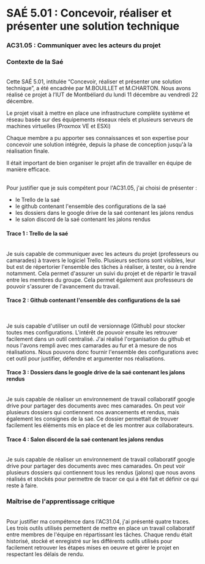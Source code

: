 # SAÉ 5.01 : Concevoir, réaliser et présenter une solution technique
### AC31.05 : Communiquer avec les acteurs du projet
### Contexte de la Saé
<br/>
Cette SAÉ 5.01, intitulée “Concevoir, réaliser et présenter une solution technique”, a été encadrée par M.BOUILLET et M.CHARTON. Nous avons réalisé ce projet à l’IUT de Montbéliard du lundi 11 décembre au vendredi 22 décembre.

Le projet visait à mettre en place une infrastructure complète système et réseau basée sur des équipements réseaux réels et plusieurs serveurs de machines virtuelles (Proxmox VE et ESXi)

Chaque membre a pu apporter ses connaissances et son expertise pour concevoir une solution intégrée, depuis la phase de conception jusqu'à la réalisation finale.

Il était important de bien organiser le projet afin de travailler en équipe de manière efficace.


<br/>Pour justifier que je suis compétent pour l'AC31.05, j'ai choisi de présenter :
- le Trello de la saé
- le github contenant l'ensemble des configurations de la saé
- les dossiers dans le google drive de la saé contenant les jalons rendus
- le salon discord de la saé contenant les jalons rendus

#### Trace 1 : Trello de la saé
<br/>
Je suis capable de communiquer avec les acteurs du projet (professeurs ou camarades) à travers le logiciel Trello.
Plusieurs sections sont visibles, leur but est de répertorier l'ensemble des tâches à réaliser, à tester, ou à rendre notamment.
Cela permet d'assurer un suivi du projet et de répartir le travail entre les membres du groupe.
Cela permet également aux professeurs de pouvoir s'assurer de l'avancement du travail.
<br/>

#### Trace 2 : Github contenant l'ensemble des configurations de la saé
<br/>
 
Je suis capable d'utiliser un outil de versionnage (Github) pour stocker toutes mes configurations. L'intérêt de pouvoir ensuite les retrouver facilement dans un outil centralisé.
J'ai réalisé l'organisation du github et nous l'avons rempli avec mes camarades au fur et à mesure de nos réalisations.
Nous pouvons donc fournir l'ensemble des configurations avec cet outil pour justifier, défendre et argumenter nos réalisations.
<br/>

#### Trace 3 : Dossiers dans le google drive de la saé contenant les jalons rendus
<br/>
Je suis capable de réaliser un environnement de travail collaboratif google drive pour partager des documents avec mes camarades.
On peut voir plusieurs dossiers qui contiennent nos avancements et rendus, mais également les consignes de la saé.
Ce dossier permettait de trouver facilement les éléments mis en place et de les montrer aux collaborateurs.
<br/>

#### Trace 4 : Salon discord de la saé contenant les jalons rendus
<br/>
Je suis capable de réaliser un environnement de travail collaboratif google drive pour partager des documents avec mes camarades.
On peut voir plusieurs dossiers qui contiennent tous les rendus (jalons) que nous avons réalisés et stockés pour permettre de tracer ce qui a été fait et définir ce qui reste à faire.
<br/>

### Maîtrise de l'apprentissage critique
<br/>
Pour justifier ma compétence dans l'AC31.04, j'ai présenté quatre traces. 
Les trois outils utilisés permettent de mettre en place un travail collaboratif entre membres de l'équipe en répartissant les tâches.
Chaque rendu était historisé, stocké et enregistré sur les différents outils utilisés pour facilement retrouver les étapes mises en oeuvre et gérer le projet en respectant les délais de rendu.
<br/>
